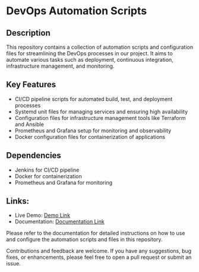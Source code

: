 # DevOps Automation Scripts

## Description
This repository contains a collection of automation scripts and configuration files for streamlining the DevOps processes in our project. It aims to automate various tasks such as deployment, continuous integration, infrastructure management, and monitoring.

## Key Features
- CI/CD pipeline scripts for automated build, test, and deployment processes
- Systemd unit files for managing services and ensuring high availability
- Configuration files for infrastructure management tools like Terraform and Ansible
- Prometheus and Grafana setup for monitoring and observability
- Docker configuration files for containerization of applications

## Dependencies
- Jenkins for CI/CD pipeline
- Docker for containerization
- Prometheus and Grafana for monitoring

## Links:
- Live Demo: [Demo Link](https://www.event-us.me)
- Documentation: [Documentation Link](https://bahaa.gitbook.io/devops/)

Please refer to the documentation for detailed instructions on how to use and configure the automation scripts and files in this repository.

Contributions and feedback are welcome. If you have any suggestions, bug fixes, or enhancements, please feel free to open a pull request or submit an issue.

